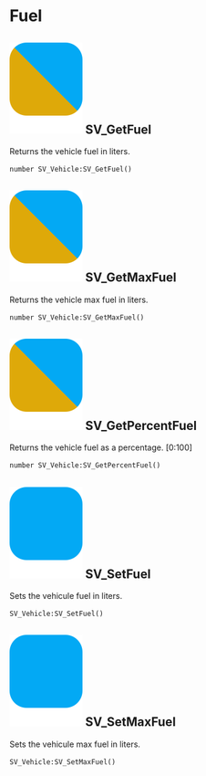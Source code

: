 # Fuel

## ![](../.gitbook/assets/shared.svg) SV\_GetFuel

Returns the vehicle fuel in liters.

```graphql
number SV_Vehicle:SV_GetFuel()
```

## ![](../.gitbook/assets/shared.svg) SV\_GetMaxFuel

 Returns the vehicle max fuel in liters.

```graphql
number SV_Vehicle:SV_GetMaxFuel()
```

## ![](../.gitbook/assets/shared.svg) SV\_GetPercentFuel

 Returns the vehicle fuel as a percentage. \[0:100\]

```graphql
number SV_Vehicle:SV_GetPercentFuel()
```

## ![](../.gitbook/assets/server.svg) SV\_SetFuel

Sets the vehicule fuel in liters.

```graphql
SV_Vehicle:SV_SetFuel()
```

## ![](../.gitbook/assets/server.svg) SV\_SetMaxFuel

 Sets the vehicule max fuel in liters.

```graphql
SV_Vehicle:SV_SetMaxFuel()
```

